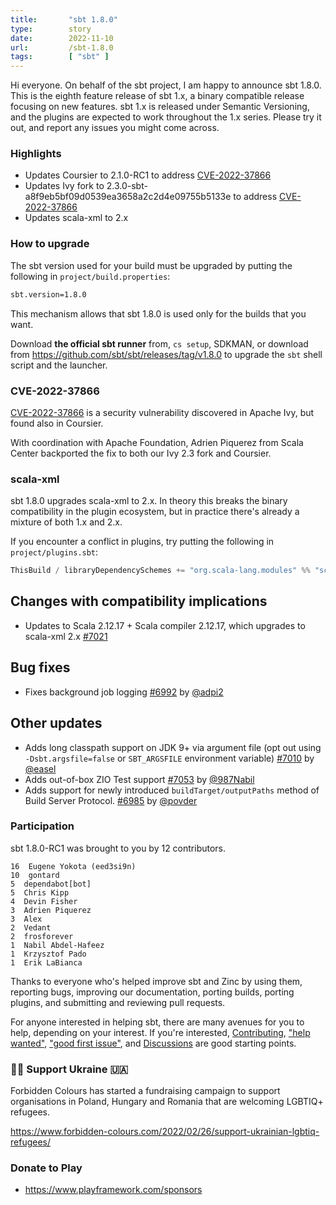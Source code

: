 ```yaml
---
title:       "sbt 1.8.0"
type:        story
date:        2022-11-10
url:         /sbt-1.8.0
tags:        [ "sbt" ]
---
```


Hi everyone. On behalf of the sbt project, I am happy to announce sbt 1.8.0. This is the eighth feature release of sbt 1.x, a binary compatible release focusing on new features. sbt 1.x is released under Semantic Versioning, and the plugins are expected to work throughout the 1.x series. Please try it out, and report any issues you might come across.

### Highlights

- Updates Coursier to 2.1.0-RC1 to address [CVE-2022-37866](https://github.com/advisories/GHSA-wv7w-rj2x-556x)
- Updates Ivy fork to 2.3.0-sbt-a8f9eb5bf09d0539ea3658a2c2d4e09755b5133e to address [CVE-2022-37866](https://github.com/advisories/GHSA-wv7w-rj2x-556x)
- Updates scala-xml to 2.x

<!--more-->

### How to upgrade

The sbt version used for your build must be upgraded by putting the following in `project/build.properties`:

```bash
sbt.version=1.8.0
```

This mechanism allows that sbt 1.8.0 is used only for the builds that you want.

Download **the official sbt runner** from, `cs setup`, SDKMAN, or download from <https://github.com/sbt/sbt/releases/tag/v1.8.0> to upgrade the `sbt` shell script and the launcher.

### CVE-2022-37866

[CVE-2022-37866](https://github.com/advisories/GHSA-wv7w-rj2x-556x) is a security vulnerability discovered in Apache Ivy, but found also in Coursier.

With coordination with Apache Foundation, Adrien Piquerez from Scala Center backported the fix to both our Ivy 2.3 fork and Coursier.

### scala-xml

sbt 1.8.0 upgrades scala-xml to 2.x. In theory this breaks the binary compatibility in the plugin ecosystem, but in practice there's already a mixture of both 1.x and 2.x.

If you encounter a conflict in plugins, try putting the following in `project/plugins.sbt`:

```scala
ThisBuild / libraryDependencySchemes += "org.scala-lang.modules" %% "scala-xml" % VersionScheme.Always
```

## Changes with compatibility implications

- Updates to Scala 2.12.17 + Scala compiler 2.12.17, which upgrades to scala-xml 2.x [#7021][7021]

## Bug fixes

- Fixes background job logging [#6992][6992] by [@adpi2][@adpi2]

## Other updates

- Adds long classpath support on JDK 9+ via argument file (opt out using `-Dsbt.argsfile=false` or `SBT_ARGSFILE` environment variable) [#7010][7010] by [@easel][@easel]
- Adds out-of-box ZIO Test support [#7053][7053] by [@987Nabil][@987Nabil]
- Adds support for newly introduced `buildTarget/outputPaths` method of Build Server Protocol. [#6985][6985] by [@povder][@povder]

### Participation

sbt 1.8.0-RC1 was brought to you by 12 contributors.

```
16  Eugene Yokota (eed3si9n)
10  gontard
5  dependabot[bot]
5  Chris Kipp
4  Devin Fisher
3  Adrien Piquerez
3  Alex
2  Vedant
2  frosforever
1  Nabil Abdel-Hafeez
1  Krzysztof Pado
1  Erik LaBianca
```

Thanks to everyone who's helped improve sbt and Zinc by using them, reporting bugs, improving our documentation, porting builds, porting plugins, and submitting and reviewing pull requests.

For anyone interested in helping sbt, there are many avenues for you to help, depending on your interest. If you're interested, [Contributing](https://github.com/sbt/sbt/blob/develop/CONTRIBUTING.md), ["help wanted"](https://github.com/sbt/sbt/issues?q=is%3Aissue+is%3Aopen+label%3A%22help+wanted%22), ["good first issue"](https://github.com/sbt/sbt/issues?q=is%3Aissue+is%3Aopen+label%3A%22good+first+issue%22), and [Discussions](https://github.com/sbt/sbt/discussions/) are good starting points.

### 🏳️‍🌈 Support Ukraine 🇺🇦

Forbidden Colours has started a fundraising campaign to support organisations in Poland, Hungary and Romania that are welcoming LGBTIQ+ refugees.

<https://www.forbidden-colours.com/2022/02/26/support-ukrainian-lgbtiq-refugees/>

### Donate to Play

- https://www.playframework.com/sponsors

  [7021]: https://github.com/sbt/sbt/pull/7021
  [6985]: https://github.com/sbt/sbt/pull/6985
  [6992]: https://github.com/sbt/sbt/pull/6992
  [7010]: https://github.com/sbt/sbt/pull/7010
  [7030]: https://github.com/sbt/sbt/pull/7030
  [7053]: https://github.com/sbt/sbt/pull/7053
  [@eed3si9n]: https://github.com/eed3si9n
  [@Nirvikalpa108]: https://github.com/Nirvikalpa108
  [@adpi2]: https://github.com/adpi2
  [@er1c]: https://github.com/er1c
  [@eatkins]: https://github.com/eatkins
  [@dwijnand]: https://github.com/dwijnand
  [@ckipp01]: https://github.com/ckipp01
  [@povder]: https://github.com/povder
  [@easel]: https://github.com/easel
  [@987Nabil]: https://github.com/987Nabil